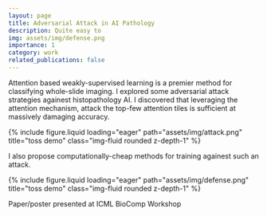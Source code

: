 ```yaml
---
layout: page
title: Adversarial Attack in AI Pathology
description: Quite easy to 
img: assets/img/defense.png
importance: 1
category: work
related_publications: false
---
```


Attention based weakly-supervised learning is a premier method for classifying whole-slide imaging. I explored some adversarial attack strategies againest histopathology AI. I discovered that leveraging the attention mechanism, attack the top-few attention tiles is sufficient at massively damaging accuracy.

{% include figure.liquid loading="eager" path="assets/img/attack.png" title="toss demo" class="img-fluid rounded z-depth-1" %}

I also propose computationally-cheap methods for training againest such an attack.

{% include figure.liquid loading="eager" path="assets/img/defense.png" title="toss demo" class="img-fluid rounded z-depth-1" %}

Paper/poster presented at ICML BioComp Workshop
